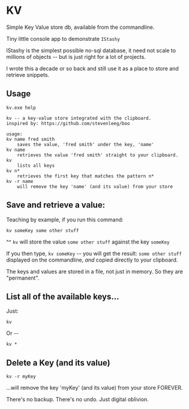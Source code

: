 # KV

Simple Key Value store db, available from the commandline.

Tiny little console app to demonstrate `IStashy`

IStashy is the simplest possible no-sql database, it need not scale to millions of objects -- but is just right for a lot of projects.

I wrote this a decade or so back and still use it as a place to store and retrieve snippets.

## Usage

	kv.exe help

	kv -- a key-value store integrated with the clipboard.
	inspired by: https://github.com/stevenleeg/boo

	usage:
	kv name fred smith
		saves the value, 'fred smith' under the key, 'name'
	kv name
		retrieves the value 'fred smith' straight to your clipboard.
	kv
		lists all keys
	kv n*
		retrieves the first key that matches the pattern n*
	kv -r name
		will remove the key 'name' (and its value) from your store


## Save and retrieve a value:


Teaching by example, if you run this command:

	kv someKey some other stuff

^^ `kv` will store the value `some other stuff` against the key `someKey`

If you then type, `kv someKey` -- you will get the result:  `some other stuff` displayed on the commandline, *and* copied directly to your clipboard.


The keys and values are stored in a file, not just in memory. So they are "permanent".


## List all of the available keys...

Just:

	kv


Or --

	kv *


## Delete a Key (and its value)


	kv -r myKey

...will remove the key 'myKey' (and its value) from your store FOREVER.

There's no backup. There's no undo. Just digital oblivion.


